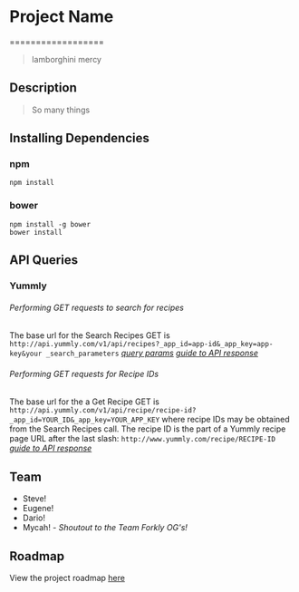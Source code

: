 # Project Name
==================

> lamborghini mercy

## Description

> So many things


## Installing Dependencies

### npm
```
npm install
```

### bower
```
npm install -g bower
bower install
```

## API Queries

### Yummly
###### Performing GET requests to search for recipes

The base url for the Search Recipes GET is
`http://api.yummly.com/v1/api/recipes?_app_id=app-id&_app_key=app-key&your _search_parameters`
*[query params](https://developer.yummly.com/documentation#Parameters)*
*[guide to API response](https://developer.yummly.com/documentation#Consumer)*

###### Performing GET requests for Recipe IDs

The base url for the a Get Recipe GET is
`http://api.yummly.com/v1/api/recipe/recipe-id?_app_id=YOUR_ID&_app_key=YOUR_APP_KEY`
where recipe IDs may be obtained from the Search Recipes call. The recipe ID is the part of a Yummly recipe page URL after the last slash:
`http://www.yummly.com/recipe/RECIPE-ID`
*[guide to API response](https://developer.yummly.com/documentation#Recipe)*

## Team

  - Steve!
  - Eugene!
  - Dario!
  - Mycah!
  *- Shoutout to the Team Forkly OG's!*


## Roadmap

View the project roadmap [here](LINK_TO_DOC)


